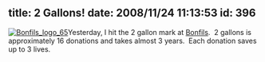 title: 2 Gallons!
date: 2008/11/24 11:13:53
id: 396
---
[![Bonfils_logo_65](http://www.s-church.net/journal_images/2Gallons_9DF0/Bonfils_logo_65.gif "Bonfils_logo_65")](http://www.bonfils.org)Yesterday, I hit the 2 gallon mark at [Bonfils](http://www.bonfils.org).  2 gallons is approximately 16 donations and takes almost 3 years.  Each donation saves up to 3 lives.